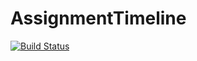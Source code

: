 # AssignmentTimeline 

[![Build Status](https://app.bitrise.io/app/d193dc54bc606475/status.svg?token=LNrh22DztBwf7zUkUo7IsQ&branch=master)](https://app.bitrise.io/app/d193dc54bc606475)

